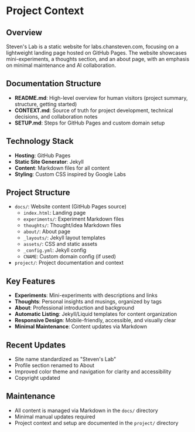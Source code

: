 # Project Context

## Overview
Steven's Lab is a static website for labs.chansteven.com, focusing on a lightweight landing page hosted on GitHub Pages. The website showcases mini-experiments, a thoughts section, and an about page, with an emphasis on minimal maintenance and AI collaboration.

## Documentation Structure
- **README.md**: High-level overview for human visitors (project summary, structure, getting started)
- **CONTEXT.md**: Source of truth for project development, technical decisions, and collaboration notes
- **SETUP.md**: Steps for GitHub Pages and custom domain setup

## Technology Stack
- **Hosting**: GitHub Pages
- **Static Site Generator**: Jekyll
- **Content**: Markdown files for all content
- **Styling**: Custom CSS inspired by Google Labs

## Project Structure
- `docs/`: Website content (GitHub Pages source)
  - `index.html`: Landing page
  - `experiments/`: Experiment Markdown files
  - `thoughts/`: Thought/idea Markdown files
  - `about/`: About page
  - `_layouts/`: Jekyll layout templates
  - `assets/`: CSS and static assets
  - `_config.yml`: Jekyll config
  - `CNAME`: Custom domain config (if used)
- `project/`: Project documentation and context

## Key Features
- **Experiments**: Mini-experiments with descriptions and links
- **Thoughts**: Personal insights and musings, organized by tags
- **About**: Professional introduction and background
- **Automatic Listing**: Jekyll/Liquid templates for content organization
- **Responsive Design**: Mobile-friendly, accessible, and visually clear
- **Minimal Maintenance**: Content updates via Markdown

## Recent Updates
- Site name standardized as "Steven's Lab"
- Profile section renamed to About
- Improved color theme and navigation for clarity and accessibility
- Copyright updated

## Maintenance
- All content is managed via Markdown in the `docs/` directory
- Minimal manual updates required
- Project context and setup are documented in the `project/` directory

